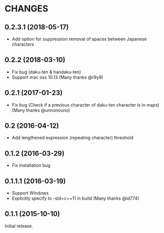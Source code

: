 # CHANGES

## 0.2.3.1 (2018-05-17)

- Add option for suppression removal of spaces between Japanese characters

## 0.2.2 (2018-03-10)

- Fix bug (daku-ten & handaku-ten)
- Support mac osx 10.13 (Many thanks @r9y9)

## 0.2.1 (2017-01-23)

- Fix bug (Check if a previous character of daku-ten character is in maps) (Many thanks @unnonouno)

## 0.2 (2016-04-12)

- Add lengthened expression (repeating character) threshold

## 0.1.2 (2016-03-29)

- Fix installation bug

## 0.1.1.1 (2016-03-19)

- Support Windows
- Explicitly specify to -std=c++11 in build (Many thanks @id774)

## 0.1.1 (2015-10-10)

Initial release.
